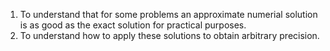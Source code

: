 1. To understand that for some problems an approximate numerial solution is as good as the exact solution for practical purposes.  
2. To understand how to apply these solutions to obtain arbitrary precision.  
